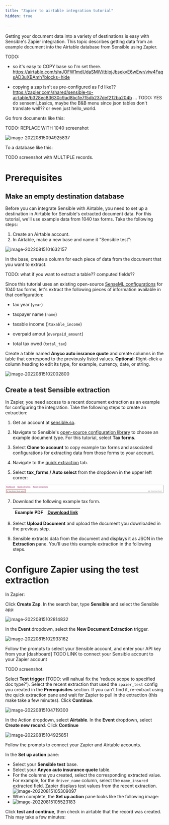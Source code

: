 ```yaml
---
title: "Zapier to airtable integration tutorial"
hidden: true

---
```


Getting your document data into a variety of destinations is easy  with Sensible's Zapier integration. This topic describes getting data from an example document into the Airtable database from Sensible using Zapier. 



TODO:

- so it's easy to COPY base so I'm set there. https://airtable.com/shrJOFW1mdUdaSMiV/tblpjJbsekvE6wEwr/viw4FaqsAD3uXBAmh?blocks=hide 

- copying a zap isn't as pre-configured as I'd like??  https://zapier.com/shared/sensible-to-airtable/b328ec83630c9ad8bc1e7f5db237def212ba204b  ... TODO: YES do senseml_basics, maybe the B&B menu since json tables don't translate well?? or even just hello_world.



Go from documents like this:



TODO: REPLACE WITH 1040 screenshot

![image-20220815094925837](C:\Users\franc\AppData\Roaming\Typora\typora-user-images\image-20220815094925837.png)

To a database like this:

TODO screenshot with MULTIPLE records.



Prerequisites
===



Make an empty destination database
----

Before you can integrate Sensible with Airtable, you need to set up a destination in Airtable for Sensible's extracted document data. For this tutorial, we'll use example data from 1040 tax forms. Take the following steps:

1. Create an Airtable account.
2. In Airtable, make a new base and name it "Sensible test":

![image-20220815101632157](C:\Users\franc\AppData\Roaming\Typora\typora-user-images\image-20220815101632157.png)



In the base, create a column for each piece of data from the document that you want to extract. 

TODO: what if you want to extract a table?? computed fields??

Since this tutorial uses an existing open-source [SenseML configurations](https://github.com/sensible-hq/sensible-configuration-library/tree/main/tax_forms/1040) for 1040 tax forms, let's extract the following pieces of information available in that configuration: 

- tax year (`year`)

- taxpayer name (`name`)

- taxable income ()`taxable_income`)

- overpaid amout (`overpaid_amount`)

- total tax owed (`total_tax`)

  

Create a table named **Anyco auto insrance quote** and create columns in the table that correspond to the previously listed values. **Optional**: Right-click a column heading to edit its type, for example, currency, date, or string. 

![image-20220815102002800](C:\Users\franc\AppData\Roaming\Typora\typora-user-images\image-20220815102002800.png)

Create a test Sensible extraction
----

In Zapier, you need access to a recent document extraction as an example for configuring the integration. Take the following steps to create an extraction:

1. Get an account at [sensible.so](https://app.sensible.so/register).

2. Navigate to Sensible's [open-source configuration library](https://app.sensible.so/library/) to choose an example document type. For this tutorial, select **Tax forms**.

3. Select **Clone to account** to copy example tax forms and associated configurations for extracting data from those forms to your account.

4. Navigate to the [quick extraction](https://app.sensible.so/library/) tab.

5. Select **tax_forms / Auto select** from the dropdown in the upper left corner:

![Click to enlarge](https://raw.githubusercontent.com/sensible-hq/sensible-docs/main/readme-sync/assets/v0/images/final/quickstart_excel_1.png)

7. Download the following example tax form. 

   | Example PDF | [Download link](https://github.com/sensible-hq/sensible-configuration-library/raw/main/tax_forms/1040/2021/1040_2021_sample.pdf) |
   | ----------- | ------------------------------------------------------------ |

8. Select **Upload Document** and upload the document you downloaded in the previous step.

9. Sensible extracts data from the document and displays it as JSON in the **Extraction** pane. You'll use this example extraction in the following steps.



Configure Zapier using the test extraction
====

In Zapier:

Click **Create Zap**. In the search bar, type **Sensible** and select the Sensible app:

![image-20220815102814832](C:\Users\franc\AppData\Roaming\Typora\typora-user-images\image-20220815102814832.png)

In the **Event** dropdown, select the **New Document Extraction** trigger.

![image-20220815102933162](C:\Users\franc\AppData\Roaming\Typora\typora-user-images\image-20220815102933162.png)



Follow the prompts to select your Sensible account, and enter your API key from your [dashboard] TODO LINK to connect your Sensible account to your Zapier account

TODO screenshot.



Select **Test trigger** (TODO: will nahual fix the 'reduce scope to specified doc type?'). Select the recent extraction that used the `zpaier_test` config you created in the **Prerequisites** section. If you can't find it, re-extract using the quick extraction pane and wait for Zapier to pull in the extraction (this make take a few minutes). Click  **Continue**.

![image-20220815104719300](C:\Users\franc\AppData\Roaming\Typora\typora-user-images\image-20220815104719300.png)



In the Action dropdown, select **Airtable**. In the **Event** dropdown, select **Create new record**. Click **Continue**

![image-20220815104925851](C:\Users\franc\AppData\Roaming\Typora\typora-user-images\image-20220815104925851.png)

Follow the prompts to connect your Zapier and Airtable accounts.

In the **Set up action** pane:

- Select your **Sensible test** base.
- Select your **Anyco auto insurance quote** table.
- For the columns you created, select the corresponding extracted value. For example, for the `driver_name` column, select the `name_insured` extracted field. Zapier displays test values from the recent extraction.  ![image-20220815105309097](C:\Users\franc\AppData\Roaming\Typora\typora-user-images\image-20220815105309097.png)
- When complete, the **Set up action** pane looks like the following image:
- ![image-20220815105523183](C:\Users\franc\AppData\Roaming\Typora\typora-user-images\image-20220815105523183.png)

Click **test and continue**, then check in airtable that the record was created. This may take a few minutes:











